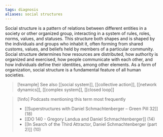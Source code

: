 ```yaml
---
tags: diagnosis
aliases: social structures
---
```


Social structure is a pattern of relations between different entities in a society or other organized group, interacting in a system of rules, roles, norms, values, and statuses. This structure both shapes and is shaped by the individuals and groups who inhabit it, often forming from shared customs, values, and beliefs held by members of a particular community. Social structure determines how resources are distributed, how authority is organized and exercised, how people communicate with each other, and how individuals define their identities, among other elements. As a form of organization, social structure is a fundamental feature of all human societies.

> [!example] See also
> [[social system]], [[collective action]], [[network dynamics]], [[complex system]], [[closed loop]]

> [!info] Podcasts mentioning this term most frequently
> * [[Superstructures with Daniel Schmachtenberger – Green Pill 32]] (18)
> * [[DO 140  - Gregory Landua and Daniel Schmachtenberger]] (14)
> * [[In Search of the Third Attractor, Daniel Schmachtenberger (part 2)]] (10)